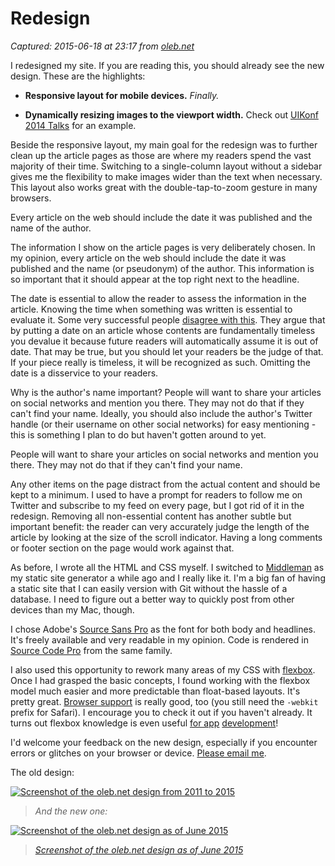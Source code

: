# Redesign

_Captured: 2015-06-18 at 23:17 from [oleb.net](http://oleb.net/blog/2015/06/redesign/)_

I redesigned my site. If you are reading this, you should already see the new design. These are the highlights:

  * **Responsive layout for mobile devices.** _Finally._

  * **Dynamically resizing images to the viewport width.** Check out [UIKonf 2014 Talks](http://oleb.net/blog/2014/07/uikonf-2014-talks/) for an example.

Beside the responsive layout, my main goal for the redesign was to further clean up the article pages as those are where my readers spend the vast majority of their time. Switching to a single-column layout without a sidebar gives me the flexibility to make images wider than the text when necessary. This layout also works great with the double-tap-to-zoom gesture in many browsers.

Every article on the web should include the date it was published and the name of the author.

The information I show on the article pages is very deliberately chosen. In my opinion, every article on the web should include the date it was published and the name (or pseudonym) of the author. This information is so important that it should appear at the top right next to the headline.

The date is essential to allow the reader to assess the information in the article. Knowing the time when something was written is essential to evaluate it. Some very successful people [disagree with this](https://training.kalzumeus.com/newsletters/archive/content-marketing-strategy). They argue that by putting a date on an article whose contents are fundamentally timeless you devalue it because future readers will automatically assume it is out of date. That may be true, but you should let your readers be the judge of that. If your piece really is timeless, it will be recognized as such. Omitting the date is a disservice to your readers.

Why is the author's name important? People will want to share your articles on social networks and mention you there. They may not do that if they can't find your name. Ideally, you should also include the author's Twitter handle (or their username on other social networks) for easy mentioning - this is something I plan to do but haven't gotten around to yet.

People will want to share your articles on social networks and mention you there. They may not do that if they can't find your name.

Any other items on the page distract from the actual content and should be kept to a minimum. I used to have a prompt for readers to follow me on Twitter and subscribe to my feed on every page, but I got rid of it in the redesign. Removing all non-essential content has another subtle but important benefit: the reader can very accurately judge the length of the article by looking at the size of the scroll indicator. Having a long comments or footer section on the page would work against that.

As before, I wrote all the HTML and CSS myself. I switched to [Middleman](https://middlemanapp.com/) as my static site generator a while ago and I really like it. I'm a big fan of having a static site that I can easily version with Git without the hassle of a database. I need to figure out a better way to quickly post from other devices than my Mac, though.

I chose Adobe's [Source Sans Pro](https://github.com/adobe-fonts/source-sans-pro) as the font for both body and headlines. It's freely available and very readable in my opinion. Code is rendered in [Source Code Pro](https://github.com/adobe-fonts/source-code-pro) from the same family.

I also used this opportunity to rework many areas of my CSS with [flexbox](https://developer.mozilla.org/en-US/docs/Web/Guide/CSS/Flexible_boxes). Once I had grasped the basic concepts, I found working with the flexbox model much easier and more predictable than float-based layouts. It's pretty great. [Browser support](http://caniuse.com/#feat=flexbox) is really good, too (you still need the `-webkit` prefix for Safari). I encourage you to check it out if you haven't already. It turns out flexbox knowledge is even useful [for app](https://github.com/facebook/css-layout) [development](https://github.com/robb/FLXView)!

I'd welcome your feedback on the new design, especially if you encounter errors or glitches on your browser or device. [Please email me](http://oleb.net/about/).

The old design:

[ ![Screenshot of the oleb.net design from 2011 to 2015](http://oleb.net/media/olebnet-design-2011-2015.png) ](http://oleb.net/media/olebnet-design-2011-2015.png)

> _And the new one:_

[ ![Screenshot of the oleb.net design as of June 2015](http://oleb.net/media/olebnet-design-from-2015.png) ](http://oleb.net/media/olebnet-design-from-2015.png)

> _[Screenshot of the oleb.net design as of June 2015](http://oleb.net/media/olebnet-design-from-2015.png)_
